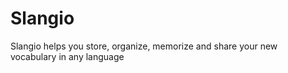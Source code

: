 # Slangio

Slangio helps you store, organize, memorize and share your new vocabulary in any language
